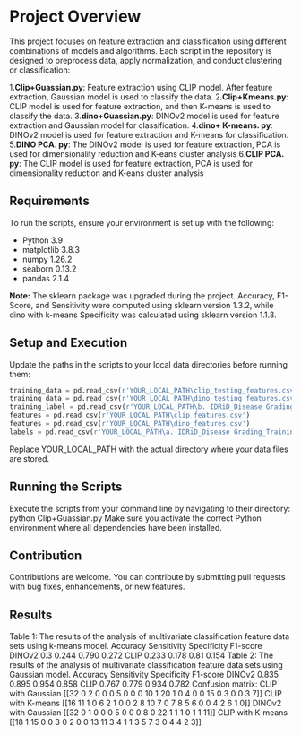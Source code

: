# Project Overview

This project focuses on feature extraction and classification using different combinations of models and algorithms. Each script in the repository is designed to preprocess data, apply normalization, and conduct clustering or classification:

1.**Clip+Guassian.py**: Feature extraction using CLIP model. After feature extraction, Gaussian model is used to classify the data.
2.**Clip+Kmeans.py**: CLIP model is used for feature extraction, and then K-means is used to classify the data.
3.**dino+Guassian.py**: DINOv2 model is used for feature extraction and Gaussian model for classification.
4.**dino+ K-means. py**: DINOv2 model is used for feature extraction and K-means for classification.
5.**DINO PCA. py**: The DINOv2 model is used for feature extraction, PCA is used for dimensionality reduction and K-eans cluster analysis
6.**CLIP PCA. py**: The CLIP model is used for feature extraction, PCA is used for dimensionality reduction and K-eans cluster analysis


## Requirements

To run the scripts, ensure your environment is set up with the following:

- Python 3.9
- matplotlib 3.8.3
- numpy 1.26.2
- seaborn 0.13.2
- pandas 2.1.4

**Note:** The sklearn package was upgraded during the project. Accuracy, F1-Score, and Sensitivity were computed using sklearn version 1.3.2, while dino with k-means Specificity was calculated using sklearn version 1.1.3.

## Setup and Execution

Update the paths in the scripts to your local data directories before running them:

```python
training_data = pd.read_csv(r'YOUR_LOCAL_PATH\clip_testing_features.csv')
training_data = pd.read_csv(r'YOUR_LOCAL_PATH\dino_testing_features.csv')
training_label = pd.read_csv(r'YOUR_LOCAL_PATH\b. IDRiD_Disease Grading_Testing Labels.csv')
features = pd.read_csv(r'YOUR_LOCAL_PATH\clip_features.csv')
features = pd.read_csv(r'YOUR_LOCAL_PATH\dino_features.csv')
labels = pd.read_csv(r'YOUR_LOCAL_PATH\a. IDRiD_Disease Grading_Training Labels.csv')
```

Replace YOUR_LOCAL_PATH with the actual directory where your data files are stored.

## Running the Scripts
Execute the scripts from your command line by navigating to their directory:
python Clip+Guassian.py
Make sure you activate the correct Python environment where all dependencies have been installed.

## Contribution
Contributions are welcome. You can contribute by submitting pull requests with bug fixes, enhancements, or new features.

## Results
Table 1: The results of the analysis of multivariate classification feature data sets
using k-means model. Accuracy Sensitivity Specificity F1-score
            DINOv2     0.3      0.244       0.790      0.272
             CLIP     0.233     0.178        0.81      0.154
Table 2: The results of the analysis of multivariate classification feature data sets
using Gaussian model. Accuracy Sensitivity Specificity F1-score
                DINOv2 0.835     0.895       0.954      0.858
                CLIP   0.767     0.779       0.934      0.782
Confusion matrix:
CLIP with Gaussian
[[32 0 2 0 0
   0 5 0 0 0
  10 1 20 1 0
  4 0 0 15 0
  3 0 0 3 7]]
CLIP with K-means
[[16 11 1 0 6
  2 1 0 0 2
  8 10 7 0 7
  8 5 6 0 0
  4 2 6 1 0]]
DINOv2 with Gaussian
[[32 0 1 0 0
  0 5 0 0 0
  8 0 22 1 1
  1 0 1 1 11]]
CLIP with K-means
[[18 1 15 0 0
   3 0 2 0 0 
  13 11 3 4 1 
  1 3 5 7 3
  0 4 4 2 3]]
  
